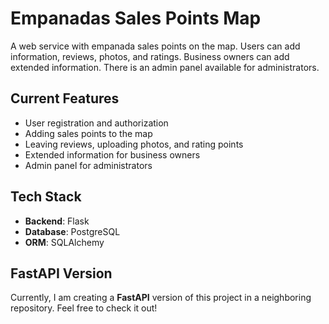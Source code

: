 # Empanadas Sales Points Map

A web service with empanada sales points on the map. Users can add information, reviews, photos, and ratings. Business owners can add extended information. There is an admin panel available for administrators.

## Current Features

- User registration and authorization
- Adding sales points to the map
- Leaving reviews, uploading photos, and rating points
- Extended information for business owners
- Admin panel for administrators

## Tech Stack

- **Backend**: Flask
- **Database**: PostgreSQL
- **ORM**: SQLAlchemy

## FastAPI Version

Currently, I am creating a **FastAPI** version of this project in a neighboring repository. Feel free to check it out!


